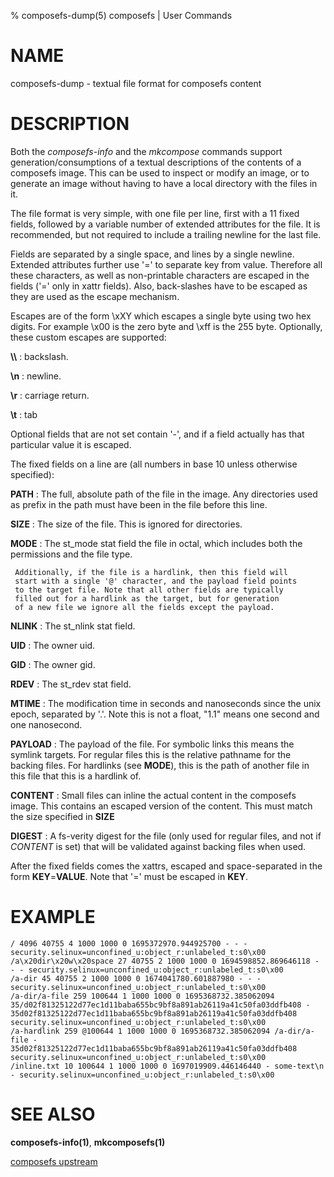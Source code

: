 % composefs-dump(5) composefs | User Commands

# NAME

composefs-dump - textual file format for composefs content

# DESCRIPTION

Both the *composefs-info* and the *mkcompose* commands support
generation/consumptions of a textual descriptions of the contents of a
composefs image. This can be used to inspect or modify an image, or to
generate an image without having to have a local directory with the
files in it.

The file format is very simple, with one file per line, first with a
11 fixed fields, followed by a variable number of extended attributes
for the file. It is recommended, but not required to include a trailing
newline for the last file.

Fields are separated by a single space, and lines by a single
newline. Extended attributes further use '=' to separate key from
value. Therefore all these characters, as well as non-printable
characters are escaped in the fields ('=' only in xattr fields).
Also, back-slashes have to be escaped as they are used as the
escape mechanism.

Escapes are of the form \xXY which escapes a single byte using two hex
digits. For example \x00 is the zero byte and \xff is the 255 byte.
Optionally, these custom escapes are supported:

 **\\\\**
 :    backslash.

 **\\n**
 :    newline.

 **\\r**
 :    carriage return.

 **\\t**
 :    tab


Optional fields that are not set contain '-', and if a field actually
has that particular value it is escaped.

The fixed fields on a line are (all numbers in base 10 unless
otherwise specified):

**PATH**
:   The full, absolute path of the file in the image. Any directories
    used as prefix in the path must have been in the file before this
    line.

**SIZE**
:   The size of the file. This is ignored for directories.

**MODE**
:    The st_mode stat field the file in octal, which includes both the
     permissions and the file type.

     Additionally, if the file is a hardlink, then this field will
     start with a single '@' character, and the payload field points
     to the target file. Note that all other fields are typically
     filled out for a hardlink as the target, but for generation
     of a new file we ignore all the fields except the payload.

**NLINK**
:    The st_nlink stat field.

**UID**
:    The owner uid.

**GID**
:    The owner gid.

**RDEV**
:    The st_rdev stat field.

**MTIME**
:    The modification time in seconds and nanoseconds since the unix
     epoch, separated by '.'. Note this is not a float, "1.1" means
     one second and one nanosecond.

**PAYLOAD**
:   The payload of the file. For symbolic links this means the symlink
    targets. For regular files this is the relative pathname for the
    backing files. For hardlinks (see **MODE**), this is the path of
    another file in this file that this is a hardlink of.

**CONTENT**
:   Small files can inline the actual content in the composefs
    image. This contains an escaped version of the content.
    This must match the size specified in **SIZE**

**DIGEST**
:   A fs-verity digest for the file (only used for regular files, and
    not if *CONTENT* is set) that will be validated against backing
    files when used.

After the fixed fields comes the xattrs, escaped and space-separated in the form
**KEY**=**VALUE**. Note that '=' must be escaped in **KEY**.


# EXAMPLE

```
/ 4096 40755 4 1000 1000 0 1695372970.944925700 - - - security.selinux=unconfined_u:object_r:unlabeled_t:s0\x00
/a\x20dir\x20w\x20space 27 40755 2 1000 1000 0 1694598852.869646118 - - - security.selinux=unconfined_u:object_r:unlabeled_t:s0\x00
/a-dir 45 40755 2 1000 1000 0 1674041780.601887980 - - - security.selinux=unconfined_u:object_r:unlabeled_t:s0\x00
/a-dir/a-file 259 100644 1 1000 1000 0 1695368732.385062094 35/d02f81325122d77ec1d11baba655bc9bf8a891ab26119a41c50fa03ddfb408 - 35d02f81325122d77ec1d11baba655bc9bf8a891ab26119a41c50fa03ddfb408 security.selinux=unconfined_u:object_r:unlabeled_t:s0\x00
/a-hardlink 259 @100644 1 1000 1000 0 1695368732.385062094 /a-dir/a-file - 35d02f81325122d77ec1d11baba655bc9bf8a891ab26119a41c50fa03ddfb408 security.selinux=unconfined_u:object_r:unlabeled_t:s0\x00
/inline.txt 10 100644 1 1000 1000 0 1697019909.446146440 - some-text\n - security.selinux=unconfined_u:object_r:unlabeled_t:s0\x00
```

# SEE ALSO

**composefs-info(1)**, **mkcomposefs(1)**

[composefs upstream](https://github.com/containers/composefs)
